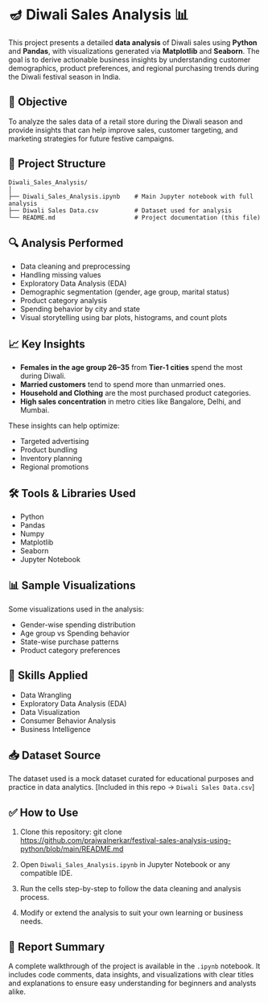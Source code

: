 # 🪔 Diwali Sales Analysis 📊

This project presents a detailed **data analysis** of Diwali sales using **Python** and **Pandas**, with visualizations generated via **Matplotlib** and **Seaborn**. The goal is to derive actionable business insights by understanding customer demographics, product preferences, and regional purchasing trends during the Diwali festival season in India.

## 📌 Objective

To analyze the sales data of a retail store during the Diwali season and provide insights that can help improve sales, customer targeting, and marketing strategies for future festive campaigns.

## 📂 Project Structure

```
Diwali_Sales_Analysis/
│
├── Diwali_Sales_Analysis.ipynb    # Main Jupyter notebook with full analysis
├── Diwali Sales Data.csv          # Dataset used for analysis
└── README.md                      # Project documentation (this file)
```

## 🔍 Analysis Performed

* Data cleaning and preprocessing
* Handling missing values
* Exploratory Data Analysis (EDA)
* Demographic segmentation (gender, age group, marital status)
* Product category analysis
* Spending behavior by city and state
* Visual storytelling using bar plots, histograms, and count plots

## 📈 Key Insights

* **Females in the age group 26–35** from **Tier-1 cities** spend the most during Diwali.
* **Married customers** tend to spend more than unmarried ones.
* **Household and Clothing** are the most purchased product categories.
* **High sales concentration** in metro cities like Bangalore, Delhi, and Mumbai.

These insights can help optimize:

* Targeted advertising
* Product bundling
* Inventory planning
* Regional promotions

## 🛠️ Tools & Libraries Used

* Python
* Pandas
* Numpy
* Matplotlib
* Seaborn
* Jupyter Notebook

## 📊 Sample Visualizations

Some visualizations used in the analysis:

* Gender-wise spending distribution
* Age group vs Spending behavior
* State-wise purchase patterns
* Product category preferences

## 🧠 Skills Applied

* Data Wrangling
* Exploratory Data Analysis (EDA)
* Data Visualization
* Consumer Behavior Analysis
* Business Intelligence

## 📥 Dataset Source

The dataset used is a mock dataset curated for educational purposes and practice in data analytics. \[Included in this repo → `Diwali Sales Data.csv`]

## ✅ How to Use

1. Clone this repository: git clone https://github.com/prajwalnerkar/festival-sales-analysis-using-python/blob/main/README.md

2. Open `Diwali_Sales_Analysis.ipynb` in Jupyter Notebook or any compatible IDE.
3. Run the cells step-by-step to follow the data cleaning and analysis process.
4. Modify or extend the analysis to suit your own learning or business needs.

## 📃 Report Summary

A complete walkthrough of the project is available in the `.ipynb` notebook. It includes code comments, data insights, and visualizations with clear titles and explanations to ensure easy understanding for beginners and analysts alike.
